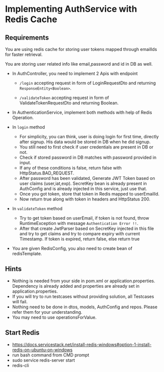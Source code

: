 # Implementing AuthService with Redis Cache

## Requirements

You are using redis cache for storing user tokens mapped through emailIds for faster retrieval.

You are storing user related info like email,password and id in DB as well.

- In AuthController, you need to implement 2 Apis with endpoint

    - `/login` accepting request in form of LoginRequestDto and returning `ResponseEntity<Boolean>`.

    - `/validateToken` accepting request in form of ValidateTokenRequestDto and returning Boolean.

- In AuthenticationService, implement both methods with help of Redis Operation.
- In `login` method

    - For simplicity, you can think, user is doing login for first time, directly after signup. His data would be stored
      in DB when he did signup.
    - You still need to first check if user credentials are present in DB or not.
    - Check if stored password in DB matches with password provided in input.
    - If any of these conditions is false, return false with HttpStatus.BAD_REQUEST.
    - After password has been validated, Generate JWT Token based on user claims (user,iat,exp). SecretKey bean is
      already present in AuthConfig and is already injected in this service, just use that.
    - Once you got token, store that token in Redis mapped to userEmailId.
    - Now return true along with token in headers and HttpStatus 200.

- In `validateToken` method

    - Try to get token based on userEmail, if token is not found, throw RuntimeException with message
      `Authentication Error !!`.
    - After that create JwtParser based on SecretKey injected in this file and try to get claims and try to compare
      expiry with current Timestamp. If token is expired, return false, else return true


- You are given RedisConfig, you also need to create bean of redisTemplate.

## Hints

- Nothing is needed from your side in pom.xml or application.properties. Dependency is already added and properties are
  already set in application.properties.
- If you will try to run testcases without providing solution, all Testcases will fail.
- Nothing need to be done in dtos, models, AuthConfig and repos. Please refer them for your understanding.
- You may need to use operationsForValue.

## Start Redis

- https://docs.servicestack.net/install-redis-windows#option-1-install-redis-on-ubuntu-on-windows
- run bash command from CMD prompt
- sudo service redis-server start
- redis-cli